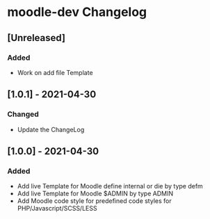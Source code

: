 <!-- Keep a Changelog guide -> https://keepachangelog.com -->

# moodle-dev Changelog

## [Unreleased]
### Added
- Work on add file Template

## [1.0.1] - 2021-04-30
### Changed
- Update the ChangeLog 

## [1.0.0] - 2021-04-30
### Added
- Add live Template for Moodle define internal or die by type defm
- Add live Template for Moodle $ADMIN by type ADMIN
- Add Moodle code style for predefined code styles for PHP/Javascript/SCSS/LESS 
